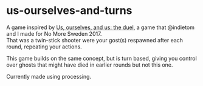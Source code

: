 # us-ourselves-and-turns
A game inspired by [Us, ourselves, and us: the duel](https://indietom.itch.io/us-ourselves-and-us-the-duel), 
a game that @indietom and I made for No More Sweden 2017.  
That was a twin-stick shooter were your gost(s) respawned after each round, repeating your actions.  

This game builds on the same concept, but is turn based, 
giving you control over ghosts that might have died in earlier rounds but not this one.

Currently made using processing.

